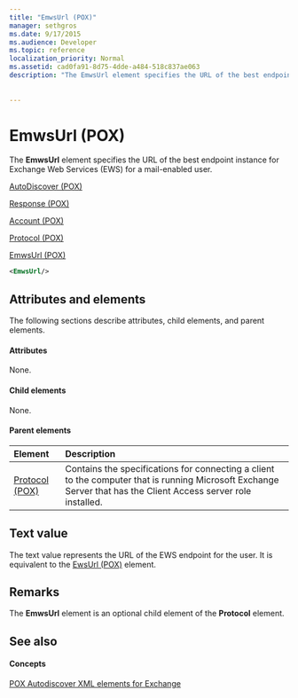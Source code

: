 ```yaml
---
title: "EmwsUrl (POX)"
manager: sethgros
ms.date: 9/17/2015
ms.audience: Developer
ms.topic: reference
localization_priority: Normal
ms.assetid: cad0fa91-8d75-4dde-a484-518c837ae063
description: "The EmwsUrl element specifies the URL of the best endpoint instance for Exchange Web Services (EWS) for a mail-enabled user."
 
 
---
```


# EmwsUrl (POX)

The **EmwsUrl** element specifies the URL of the best endpoint instance for Exchange Web Services (EWS) for a mail-enabled user. 
  
[AutoDiscover (POX)](autodiscover-pox.md)
  
[Response (POX)](response-pox.md)
  
[Account (POX)](account-pox.md)
  
[Protocol (POX)](protocol-pox.md)
  
[EmwsUrl (POX)](emwsurl-pox.md)
  
```XML
<EmwsUrl/>
```

## Attributes and elements

The following sections describe attributes, child elements, and parent elements.
  
#### Attributes

None.
  
#### Child elements

None.
  
#### Parent elements

|**Element**|**Description**|
|:-----|:-----|
|[Protocol (POX)](protocol-pox.md) <br/> |Contains the specifications for connecting a client to the computer that is running Microsoft Exchange Server that has the Client Access server role installed.  <br/> |
   
## Text value

The text value represents the URL of the EWS endpoint for the user. It is equivalent to the [EwsUrl (POX)](ewsurl-pox.md) element. 
  
## Remarks

The **EmwsUrl** element is an optional child element of the **Protocol** element. 
  
## See also

#### Concepts

[POX Autodiscover XML elements for Exchange](pox-autodiscover-xml-elements-for-exchange.md)

